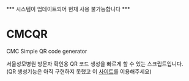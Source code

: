 *** 시스템이 업데이트되어 현재 사용 불가능합니다 ***

# CMCQR
CMC Simple QR code generator  

서울성모병원 방문자 확인용 QR 코드 생성을 빠르게 할 수 있는 스크립트입니다.  
(QR 생성기능은 아직 구현하지 못했고 이 [사이트](https://www.the-qrcode-generator.com/)를 이용해주세요)
